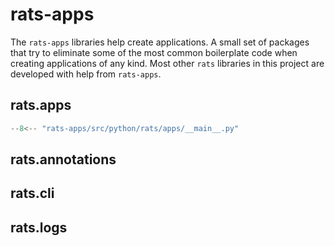 # rats-apps

The `rats-apps` libraries help create applications. A small set of packages that try to
eliminate some of the most common boilerplate code when creating applications of any kind. Most
other `rats` libraries in this project are developed with help from `rats-apps`.

## rats.apps

```py linenums="1" title="src/python/rats/apps/__main__.py"
--8<-- "rats-apps/src/python/rats/apps/__main__.py"
```

## rats.annotations
## rats.cli
## rats.logs
